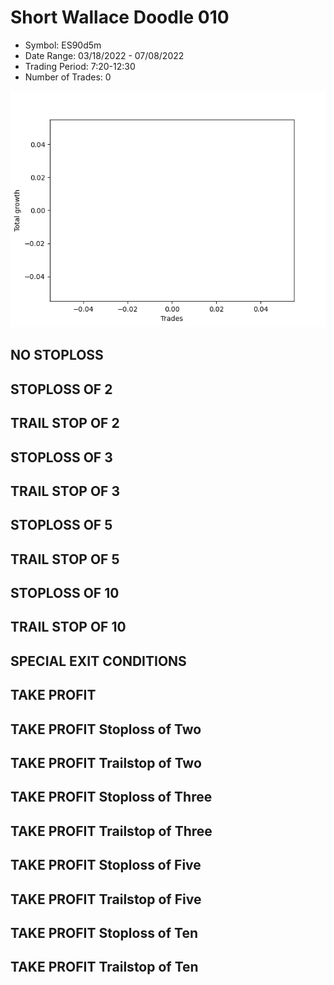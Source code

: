 # Short Wallace Doodle 010 
- Symbol: ES90d5m
- Date Range: 03/18/2022 - 07/08/2022
- Trading Period: 7:20-12:30
- Number of Trades: 0

![Plot](ShortWallace_010ES90d5m.png)
## NO STOPLOSS









## STOPLOSS OF 2









## TRAIL STOP OF 2









## STOPLOSS OF 3









## TRAIL STOP OF 3









## STOPLOSS OF 5









## TRAIL STOP OF 5









## STOPLOSS OF 10









## TRAIL STOP OF 10









## SPECIAL EXIT CONDITIONS 


## TAKE PROFIT






## TAKE PROFIT Stoploss of Two






## TAKE PROFIT Trailstop of Two






## TAKE PROFIT Stoploss of Three






## TAKE PROFIT Trailstop of Three






## TAKE PROFIT Stoploss of Five






## TAKE PROFIT Trailstop of Five






## TAKE PROFIT Stoploss of Ten






## TAKE PROFIT Trailstop of Ten




